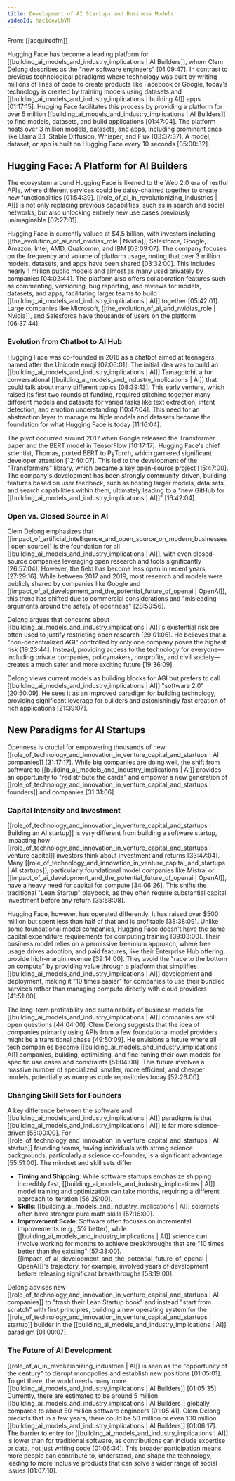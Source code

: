 ```yaml
---
title: Development of AI Startups and Business Models
videoId: hzc1covUhYM
---
```


From: [[acquiredfm]] <br/> 

Hugging Face has become a leading platform for [[building_ai_models_and_industry_implications | AI Builders]], whom Clem Delong describes as the "new software engineers" <a class="yt-timestamp" data-t="01:09:47">[01:09:47]</a>. In contrast to previous technological paradigms where technology was built by writing millions of lines of code to create products like Facebook or Google, today's technology is created by training models using datasets and [[building_ai_models_and_industry_implications | building AI]] apps <a class="yt-timestamp" data-t="01:17:15">[01:17:15]</a>. Hugging Face facilitates this process by providing a platform for over 5 million [[building_ai_models_and_industry_implications | AI Builders]] to find models, datasets, and build applications <a class="yt-timestamp" data-t="01:47:04">[01:47:04]</a>. The platform hosts over 3 million models, datasets, and apps, including prominent ones like Llama 3.1, Stable Diffusion, Whisper, and Flux <a class="yt-timestamp" data-t="03:37:37">[03:37:37]</a>. A model, dataset, or app is built on Hugging Face every 10 seconds <a class="yt-timestamp" data-t="05:00:32">[05:00:32]</a>.

## Hugging Face: A Platform for AI Builders

The ecosystem around Hugging Face is likened to the Web 2.0 era of restful APIs, where different services could be daisy-chained together to create new functionalities <a class="yt-timestamp" data-t="01:54:39">[01:54:39]</a>. [[role_of_ai_in_revolutionizing_industries | AI]] is not only replacing previous capabilities, such as in search and social networks, but also unlocking entirely new use cases previously unimaginable <a class="yt-timestamp" data-t="02:27:01">[02:27:01]</a>.

Hugging Face is currently valued at $4.5 billion, with investors including [[the_evolution_of_ai_and_nvidias_role | Nvidia]], Salesforce, Google, Amazon, Intel, AMD, Qualcomm, and IBM <a class="yt-timestamp" data-t="03:09:07">[03:09:07]</a>. The company focuses on the frequency and volume of platform usage, noting that over 3 million models, datasets, and apps have been shared <a class="yt-timestamp" data-t="03:32:00">[03:32:00]</a>. This includes nearly 1 million public models and almost as many used privately by companies <a class="yt-timestamp" data-t="04:02:44">[04:02:44]</a>. The platform also offers collaboration features such as commenting, versioning, bug reporting, and reviews for models, datasets, and apps, facilitating larger teams to build [[building_ai_models_and_industry_implications | AI]] together <a class="yt-timestamp" data-t="05:42:01">[05:42:01]</a>. Large companies like Microsoft, [[the_evolution_of_ai_and_nvidias_role | Nvidia]], and Salesforce have thousands of users on the platform <a class="yt-timestamp" data-t="06:37:44">[06:37:44]</a>.

### Evolution from Chatbot to AI Hub

Hugging Face was co-founded in 2016 as a chatbot aimed at teenagers, named after the Unicode emoji <a class="yt-timestamp" data-t="07:06:01">[07:06:01]</a>. The initial idea was to build an [[building_ai_models_and_industry_implications | AI]] Tamagotchi, a fun conversational [[building_ai_models_and_industry_implications | AI]] that could talk about many different topics <a class="yt-timestamp" data-t="08:39:13">[08:39:13]</a>. This early venture, which raised its first two rounds of funding, required stitching together many different models and datasets for varied tasks like text extraction, intent detection, and emotion understanding <a class="yt-timestamp" data-t="10:47:04">[10:47:04]</a>. This need for an abstraction layer to manage multiple models and datasets became the foundation for what Hugging Face is today <a class="yt-timestamp" data-t="11:16:04">[11:16:04]</a>.

The pivot occurred around 2017 when Google released the Transformer paper and the BERT model in TensorFlow <a class="yt-timestamp" data-t="10:17:17">[10:17:17]</a>. Hugging Face's chief scientist, Thomas, ported BERT to PyTorch, which garnered significant developer attention <a class="yt-timestamp" data-t="12:40:07">[12:40:07]</a>. This led to the development of the "Transformers" library, which became a key open-source project <a class="yt-timestamp" data-t="15:47:00">[15:47:00]</a>. The company's development has been strongly community-driven, building features based on user feedback, such as hosting larger models, data sets, and search capabilities within them, ultimately leading to a "new GitHub for [[building_ai_models_and_industry_implications | AI]]" <a class="yt-timestamp" data-t="16:42:04">[16:42:04]</a>.

### Open vs. Closed Source in AI

Clem Delong emphasizes that [[impact_of_artificial_intelligence_and_open_source_on_modern_businesses | open source]] is the foundation for all [[building_ai_models_and_industry_implications | AI]], with even closed-source companies leveraging open research and tools significantly <a class="yt-timestamp" data-t="26:57:04">[26:57:04]</a>. However, the field has become less open in recent years <a class="yt-timestamp" data-t="27:29:16">[27:29:16]</a>. While between 2017 and 2019, most research and models were publicly shared by companies like Google and [[impact_of_ai_development_and_the_potential_future_of_openai | OpenAI]], this trend has shifted due to commercial considerations and "misleading arguments around the safety of openness" <a class="yt-timestamp" data-t="28:50:56">[28:50:56]</a>.

Delong argues that concerns about [[building_ai_models_and_industry_implications | AI]]'s existential risk are often used to justify restricting open research <a class="yt-timestamp" data-t="29:01:06">[29:01:06]</a>. He believes that a "non-decentralized AGI" controlled by only one company poses the highest risk <a class="yt-timestamp" data-t="19:23:44">[19:23:44]</a>. Instead, providing access to the technology for everyone—including private companies, policymakers, nonprofits, and civil society—creates a much safer and more exciting future <a class="yt-timestamp" data-t="19:36:09">[19:36:09]</a>.

Delong views current models as building blocks for AGI but prefers to call [[building_ai_models_and_industry_implications | AI]] "software 2.0" <a class="yt-timestamp" data-t="20:50:09">[20:50:09]</a>. He sees it as an improved paradigm for building technology, providing significant leverage for builders and astonishingly fast creation of rich applications <a class="yt-timestamp" data-t="21:39:07">[21:39:07]</a>.

## New Paradigms for AI Startups

Openness is crucial for empowering thousands of new [[role_of_technology_and_innovation_in_venture_capital_and_startups | AI companies]] <a class="yt-timestamp" data-t="31:17:17">[31:17:17]</a>. While big companies are doing well, the shift from software to [[building_ai_models_and_industry_implications | AI]] provides an opportunity to "redistribute the cards" and empower a new generation of [[role_of_technology_and_innovation_in_venture_capital_and_startups | founders]] and companies <a class="yt-timestamp" data-t="31:31:06">[31:31:06]</a>.

### Capital Intensity and Investment

[[role_of_technology_and_innovation_in_venture_capital_and_startups | Building an AI startup]] is very different from building a software startup, impacting how [[role_of_technology_and_innovation_in_venture_capital_and_startups | venture capital]] investors think about investment and returns <a class="yt-timestamp" data-t="33:47:04">[33:47:04]</a>. Many [[role_of_technology_and_innovation_in_venture_capital_and_startups | AI startups]], particularly foundational model companies like Mistral or [[impact_of_ai_development_and_the_potential_future_of_openai | OpenAI]], have a heavy need for capital for compute <a class="yt-timestamp" data-t="34:06:26">[34:06:26]</a>. This shifts the traditional "Lean Startup" playbook, as they often require substantial capital investment before any return <a class="yt-timestamp" data-t="35:58:08">[35:58:08]</a>.

Hugging Face, however, has operated differently. It has raised over $500 million but spent less than half of that and is profitable <a class="yt-timestamp" data-t="38:38:09">[38:38:09]</a>. Unlike some foundational model companies, Hugging Face doesn't have the same capital expenditure requirements for computing training <a class="yt-timestamp" data-t="39:03:00">[39:03:00]</a>. Their business model relies on a permissive freemium approach, where free usage drives adoption, and paid features, like their Enterprise Hub offering, provide high-margin revenue <a class="yt-timestamp" data-t="39:14:00">[39:14:00]</a>. They avoid the "race to the bottom on compute" by providing value through a platform that simplifies [[building_ai_models_and_industry_implications | AI]] development and deployment, making it "10 times easier" for companies to use their bundled services rather than managing compute directly with cloud providers <a class="yt-timestamp" data-t="41:51:00">[41:51:00]</a>.

The long-term profitability and sustainability of business models for [[building_ai_models_and_industry_implications | AI]] companies are still open questions <a class="yt-timestamp" data-t="44:04:00">[44:04:00]</a>. Clem Delong suggests that the idea of companies primarily using APIs from a few foundational model providers might be a transitional phase <a class="yt-timestamp" data-t="49:50:09">[49:50:09]</a>. He envisions a future where all tech companies become [[building_ai_models_and_industry_implications | AI]] companies, building, optimizing, and fine-tuning their own models for specific use cases and constraints <a class="yt-timestamp" data-t="51:04:08">[51:04:08]</a>. This future involves a massive number of specialized, smaller, more efficient, and cheaper models, potentially as many as code repositories today <a class="yt-timestamp" data-t="52:26:00">[52:26:00]</a>.

### Changing Skill Sets for Founders

A key difference between the software and [[building_ai_models_and_industry_implications | AI]] paradigms is that [[building_ai_models_and_industry_implications | AI]] is far more science-driven <a class="yt-timestamp" data-t="55:00:00">[55:00:00]</a>. For [[role_of_technology_and_innovation_in_venture_capital_and_startups | AI startup]] founding teams, having individuals with strong science backgrounds, particularly a science co-founder, is a significant advantage <a class="yt-timestamp" data-t="55:51:00">[55:51:00]</a>. The mindset and skill sets differ:
*   **Timing and Shipping**: While software startups emphasize shipping incredibly fast, [[building_ai_models_and_industry_implications | AI]] model training and optimization can take months, requiring a different approach to iteration <a class="yt-timestamp" data-t="56:29:00">[56:29:00]</a>.
*   **Skills**: [[building_ai_models_and_industry_implications | AI]] scientists often have stronger pure math skills <a class="yt-timestamp" data-t="57:16:00">[57:16:00]</a>.
*   **Improvement Scale**: Software often focuses on incremental improvements (e.g., 5% better), while [[building_ai_models_and_industry_implications | AI]] science can involve working for months to achieve breakthroughs that are "10 times better than the existing" <a class="yt-timestamp" data-t="57:38:00">[57:38:00]</a>. [[impact_of_ai_development_and_the_potential_future_of_openai | OpenAI]]'s trajectory, for example, involved years of development before releasing significant breakthroughs <a class="yt-timestamp" data-t="58:19:00">[58:19:00]</a>.

Delong advises new [[role_of_technology_and_innovation_in_venture_capital_and_startups | AI companies]] to "trash their Lean Startup book" and instead "start from scratch" with first principles, building a new operating system for the [[role_of_technology_and_innovation_in_venture_capital_and_startups | startup]] builder in the [[building_ai_models_and_industry_implications | AI]] paradigm <a class="yt-timestamp" data-t="01:00:07">[01:00:07]</a>.

### The Future of AI Development

[[role_of_ai_in_revolutionizing_industries | AI]] is seen as the "opportunity of the century" to disrupt monopolies and establish new positions <a class="yt-timestamp" data-t="01:05:01">[01:05:01]</a>. To get there, the world needs many more [[building_ai_models_and_industry_implications | AI Builders]] <a class="yt-timestamp" data-t="01:05:35">[01:05:35]</a>. Currently, there are estimated to be around 5 million [[building_ai_models_and_industry_implications | AI Builders]] globally, compared to about 50 million software engineers <a class="yt-timestamp" data-t="01:05:41">[01:05:41]</a>. Clem Delong predicts that in a few years, there could be 50 million or even 100 million [[building_ai_models_and_industry_implications | AI Builders]] <a class="yt-timestamp" data-t="01:06:17">[01:06:17]</a>. The barrier to entry for [[building_ai_models_and_industry_implications | AI]] is lower than for traditional software, as contributions can include expertise or data, not just writing code <a class="yt-timestamp" data-t="01:06:34">[01:06:34]</a>. This broader participation means more people can contribute to, understand, and shape the technology, leading to more inclusive products that can solve a wider range of social issues <a class="yt-timestamp" data-t="01:07:10">[01:07:10]</a>.